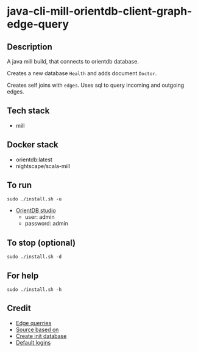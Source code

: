 # java-cli-mill-orientdb-client-graph-edge-query

## Description
A java mill build, that connects to orientdb database.

Creates a new database `Health` and adds document `Doctor`.

Creates self joins with `edges`. Uses sql to query incoming
and outgoing edges.

## Tech stack
- mill

## Docker stack
- orientdb:latest
- nightscape/scala-mill

## To run
`sudo ./install.sh -u`
- [OrientDB studio](http://localhost:2480/studio/index.html)
  - user: admin
  - password: admin

## To stop (optional)
`sudo ./install.sh -d`

## For help
`sudo ./install.sh -h`

## Credit
- [Edge querries](https://stackoverflow.com/questions/49798428/orientdb-query-for-getting-all-vertices-connected-by-edge-of-specyfic-type)
- [Source based on](https://gist.github.com/Jaquitori/b9158b0979a8f815c5270cff0e785b00)
- [Create init database](https://orientdb.com/docs/last/java/Document-API-Database.html)
- [Default logins](https://orientdb.com/docs/last/java/Document-API-Database.html)
